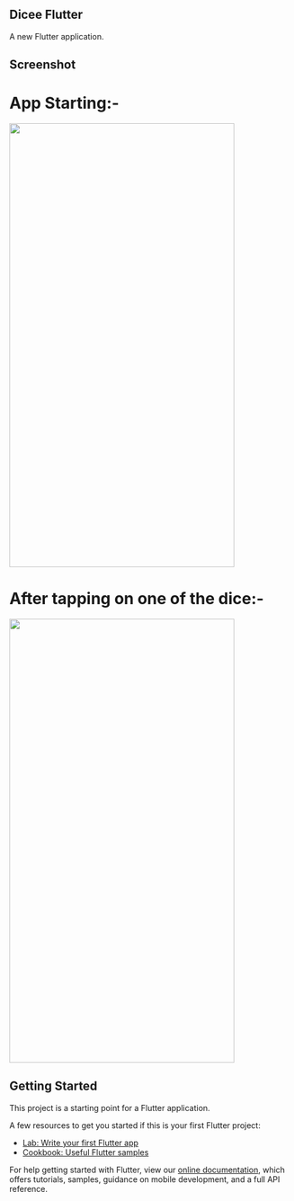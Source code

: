 ## Dicee Flutter

A new Flutter application.

## Screenshot

# App Starting:-
<img src= "https://user-images.githubusercontent.com/42904172/119140188-83c12780-ba61-11eb-93d1-b70598acc434.png" width = "400" height = "790">

# After tapping on one of the dice:-
<img src= "https://user-images.githubusercontent.com/42904172/119140393-b8cd7a00-ba61-11eb-9289-f88bf92ab01d.png" width = "400" height = "790">


## Getting Started

This project is a starting point for a Flutter application.

A few resources to get you started if this is your first Flutter project:

- [Lab: Write your first Flutter app](https://flutter.dev/docs/get-started/codelab)
- [Cookbook: Useful Flutter samples](https://flutter.dev/docs/cookbook)

For help getting started with Flutter, view our
[online documentation](https://flutter.dev/docs), which offers tutorials,
samples, guidance on mobile development, and a full API reference.
